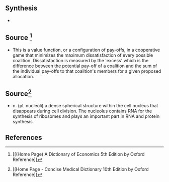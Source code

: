 ## Synthesis
- 
## Source [^1]
- This is a value function, or a configuration of pay-offs, in a cooperative game that minimizes the maximum dissatisfaction of every possible coalition. Dissatisfaction is measured by the 'excess' which is the difference between the potential pay-off of a coalition and the sum of the individual pay-offs to that coalition's members for a given proposed allocation.
## Source[^2]
- n. (pl. nucleoli) a dense spherical structure within the cell nucleus that disappears during cell division. The nucleolus contains RNA for the synthesis of ribosomes and plays an important part in RNA and protein synthesis.
## References

[^1]: [[(Home Page) A Dictionary of Economics 5th Edition by Oxford Reference]]
[^2]: [[Home Page - Concise Medical Dictionary 10th Edition by Oxford Reference]]